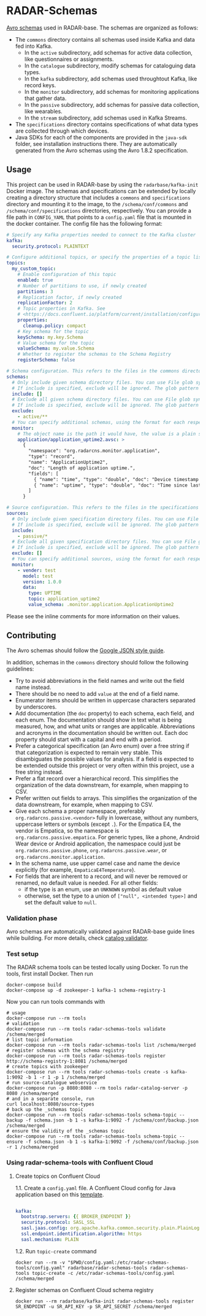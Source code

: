 # RADAR-Schemas

[Avro schemas](https://avro.apache.org/docs/1.9.2/spec.html) used in RADAR-base. The schemas are organized as follows:

- The `commons` directory contains all schemas used inside Kafka and data fed into Kafka.
  - In the `active` subdirectory, add schemas for active data collection, like questionnaires or assignments.
  - In the `catalogue` subdirectory, modify schemas for cataloguing data types.
  - In the `kafka` subdirectory, add schemas used throughtout Kafka, like record keys.
  - In the `monitor` subdirectory, add schemas for monitoring applications that gather data.
  - In the `passive` subdirectory, add schemas for passive data collection, like wearables.
  - In the `stream` subdirectory, add schemas used in Kafka Streams.
- The `specifications` directory contains specifications of what data types are collected through which devices.
- Java SDKs for each of the components are provided in the `java-sdk` folder, see installation instructions there. They are automatically generated from the Avro schemas using the Avro 1.8.2 specification.

## Usage

This project can be used in RADAR-base by using the `radarbase/kafka-init` Docker image. The schemas and specifications can be extended by locally creating a directory structure that includes a `commons` and `specifications` directory and mounting it to the image, to the `/schema/conf/commons` and `/schema/conf/specifications` directories, respectively. You can provide a file path in `CONFIG_YAML` that points to a `config.yaml` file that is mounted in the docker container. The config file has the following format:

```yaml
# Specify any Kafka properties needed to connect to the Kafka cluster
kafka:
  security.protocol: PLAINTEXT

# Configure additional topics, or specify the properties of a topic listed elsewhere.
topics:
  my_custom_topic:
    # Enable configuration of this topic
    enabled: true
    # Number of partitions to use, if newly created
    partitions: 3
    # Replication factor, if newly created
    replicationFactor: 2
    # Topic properties in Kafka. See
    # <https://docs.confluent.io/platform/current/installation/configuration/topic-configs.html#ak-topic-configurations-for-cp>
    properties:
      cleanup.policy: compact
    # Key schema for the topic
    keySchema: my.key.Schema
    # Value schema for the topic
    valueSchema: my.value.Schema
    # Whether to register the schemas to the Schema Registry
    registerSchema: false

# Schema configuration. This refers to the files in the commons directory.
schemas:
  # Only include given schema directory files. You can use File glob syntax as described in <https://docs.oracle.com/javase/8/docs/api/java/nio/file/FileSystem.html#getPathMatcher-java.lang.String->
  # If include is specified, exclude will be ignored. The glob pattern should start from the commons directory.
  include: []
  # Exclude all given schema directory files. You can use File glob syntax as described in <https://docs.oracle.com/javase/8/docs/api/java/nio/file/FileSystem.html#getPathMatcher-java.lang.String->
  # If include is specified, exclude will be ignored. The glob pattern should start from the commons directory.
  exclude:
    - active/**
  # You can specify additional schemas, using the format for each respective specification directory.
  monitor:
    # The object name is the path it would have, the value is a plain string containing a JSON object
    application/application_uptime2.avsc: >
      {
        "namespace": "org.radarcns.monitor.application",
        "type": "record",
        "name": "ApplicationUptime2",
        "doc": "Length of application uptime.",
        "fields": [
          { "name": "time", "type": "double", "doc": "Device timestamp in UTC (s)." },
          { "name": "uptime", "type": "double", "doc": "Time since last app start (s)." }
        ]
      }

# Source configuration. This refers to the files in the specifications directory.
sources:
  # Only include given specification directory files. You can use File glob syntax as described in <https://docs.oracle.com/javase/8/docs/api/java/nio/file/FileSystem.html#getPathMatcher-java.lang.String->
  # If include is specified, exclude will be ignored. The glob pattern should start from the specifications directory.
  include:
    - passive/*
  # Exclude all given specification directory files. You can use File glob syntax as described in <https://docs.oracle.com/javase/8/docs/api/java/nio/file/FileSystem.html#getPathMatcher-java.lang.String->
  # If include is specified, exclude will be ignored. The glob pattern should start from the specifications directory.
  exclude: []
  # You can specify additional sources, using the format for each respective specification directory.
  monitor:
    - vender: test
      model: test
      version: 1.0.0
      data:
        type: UPTIME
        topic: application_uptime2
        value_schema: .monitor.application.ApplicationUptime2
```

Please see the inline comments for more information on their values.

## Contributing

The Avro schemas should follow the [Google JSON style guide](https://google.github.io/styleguide/jsoncstyleguide.xml).

In addition, schemas in the `commons` directory should follow the following guidelines:

- Try to avoid abbreviations in the field names and write out the field name instead.
- There should be no need to add `value` at the end of a field name.
- Enumerator items should be written in uppercase characters separated by underscores.
- Add documentation (the `doc` property) to each schema, each field, and each enum. The documentation should show in text what is being measured, how, and what units or ranges are applicable. Abbreviations and acronyms in the documentation should be written out. Each doc property should start with a capital and end with a period.
- Prefer a categorical specification (an Avro enum) over a free string if that categorization is expected to remain very stable. This disambiguates the possible values for analysis. If a field is expected to be extended outside this project or very often within this project, use a free string instead.
- Prefer a flat record over a hierarchical record. This simplifies the organization of the data downstream, for example, when mapping to CSV.
- Prefer written out fields to arrays. This simplifies the organization of the data downstream, for example, when mapping to CSV.
- Give each schema a proper namespace, preferably `org.radarcns.passive.<vendor>` fully in lowercase, without any numbers, uppercase letters or symbols (except `.`). For the Empatica E4, the vendor is Empatica, so the namespace is `org.radarcns.passive.empatica`. For generic types, like a phone, Android Wear device or Android application, the namespace could just be `org.radarcns.passive.phone`, `org.radarcns.passive.wear`, or `org.radarcns.monitor.application`.
- In the schema name, use upper camel case and name the device explicitly (for example, `EmpaticaE4Temperature`).
- For fields that are inherent to a record, and will never be removed or renamed, no default value is needed. For all other fields:
  - if the type is an enum, use an `UNKNOWN` symbol as default value
  - otherwise, set the type to a union of `["null", <intended type>]` and set the default value to `null`.

### Validation phase

Avro schemas are automatically validated against RADAR-base guide lines while building. For more details, check [catalog validator](java-sdk/radar-schemas-tools).

### Test setup

The RADAR schema tools can be tested locally using Docker. To run the tools, first install Docker. Then run

```shell
docker-compose build
docker-compose up -d zookeeper-1 kafka-1 schema-registry-1
```
Now you can run tools commands with
```shell
# usage
docker-compose run --rm tools
# validation
docker-compose run --rm tools radar-schemas-tools validate /schema/merged
# list topic information
docker-compose run --rm tools radar-schemas-tools list /schema/merged
# register schemas with the schema registry
docker-compose run --rm tools radar-schemas-tools register http://schema-registry-1:8081 /schema/merged
# create topics with zookeeper
docker-compose run --rm tools radar-schemas-tools create -s kafka-1:9092 -b 1 -r 1 -p 1 /schema/merged
# run source-catalogue webservice
docker-compose run -p 8080:8080 --rm tools radar-catalog-server -p 8080 /schema/merged
# and in a separate console, run
curl localhost:8080/source-types
# back up the _schemas topic
docker-compose run --rm tools radar-schemas-tools schema-topic --backup -f schema.json -b 1 -s kafka-1:9092 -f /schema/conf/backup.json /schema/merged
# ensure the validity of the _schemas topic
docker-compose run --rm tools radar-schemas-tools schema-topic --ensure -f schema.json -b 1 -s kafka-1:9092 -f /schema/conf/backup.json -r 1 /schema/merged
```

### Using radar-schema-tools with Confluent Cloud

1. Create topics on Confluent Cloud 

    1.1. Create a `config.yaml` file. A Confluent Cloud config for Java application based on this [template](https://github.com/confluentinc/configuration-templates/blob/master/clients/cloud/java-sr.config).

    ```yaml
    
    kafka:
      bootstrap.servers: {{ BROKER_ENDPOINT }}
      security.protocol: SASL_SSL
      sasl.jaas.config: org.apache.kafka.common.security.plain.PlainLoginModule required username="{{ CLUSTER_API_KEY }}" password="{{ CLUSTER_API_SECRET }}";
      ssl.endpoint.identification.algorithm: https
      sasl.mechanism: PLAIN
    ```

    1.2. Run `topic-create` command

    ```
    docker run --rm -v "$PWD/config.yaml:/etc/radar-schemas-tools/config.yaml" radarbase/radar-schemas-tools radar-schemas-tools topic-create -c /etc/radar-schemas-tools/config.yaml /schema/merged
    ```

2. Register schemas on Confluent Cloud schema registry

    ```
    docker run --rm radarbase/kafka-init radar-schemas-tools register SR_ENDPOINT -u SR_API_KEY -p SR_API_SECRET /schema/merged
    ```
